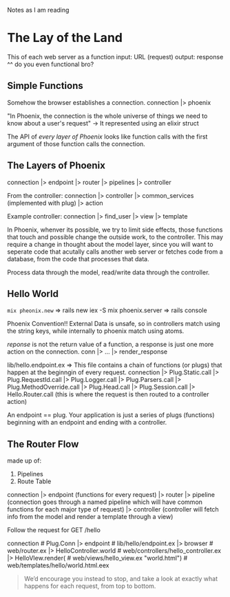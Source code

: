 Notes as I am reading

The Lay of the Land
===================

This of each web server as a function
  input: URL (request)
  output: response
^^ do you even functional bro?

Simple Functions
----------------

Somehow the browser establishes a connection.
connection |> phoenix

"In Phoenix, the connection is the whole universe of things we need to know about a user's request"
  -> It represented using an elixir struct


The API of _every layer of Phoenix_ looks like function calls with the first argument of those function calls the connection.

The Layers of Phoenix
---------------------

connection
|> endpoint
|> router
|> pipelines
|> controller

From the controller:
  connection
  |> controller
  |> common_services (implemented with plug)
  |> action

  Example controller:
  connection
  |> find_user
  |> view
  |> template

In Phoenix, whenver its possible, we try to limit side effects, those functions that touch and possible change the outside work, to the controller. This may require a change in thought about the model layer, since you will want to seperate code that acutally calls another web server or fetches code from a database, from the code that processes that data.

Process data through the model, read/write data through the controller.


Hello World
-----------

`mix pheonix.new` => rails new
iex -S mix phoenix.server => rails console

Phoenix Convention!!
  External Data is unsafe, so in controllers match using the string keys, while internally to phoenix match using atoms.

_reponse_ is not the return value of a function, a response is just one more action on the connection.
conn |> ... |> render_response
  
lib/hello.endpoint.ex => This file contains a chain of functions (or plugs) that happen at the beginngin of every request.
  connection
  |> Plug.Static.call
  |> Plug.RequestId.call
  |> Plug.Logger.call
  |> Plug.Parsers.call
  |> Plug.MethodOverride.call
  |> Plug.Head.call
  |> Plug.Session.call
  |> Hello.Router.call (this is where the request is then routed to a controller action)

An endpoint == plug.
Your application is just a series of plugs (functions) beginning with an endpoint and ending with a controller.

The Router Flow
---------------

made up of:
  1. Pipelines
  2. Route Table

connection
|> endpoint (functions for every request)
|> router 
|> pipeline (connection goes through a named pipeline which will have common functions for each major type of request)
|> controller (controller will fetch info from the model and render a template through a view)

Follow the request for GET /hello

connection               # Plug.Conn
|> endpoint              # lib/hello/endpoint.ex
|> browser               # web/router.ex
|> HelloController.world # web/controllers/hello_controller.ex
|> HelloVIew.render(     # web/views/hello_view.ex
    "world.html")        #  web/templates/hello/world.html.eex

> We’d encourage you instead to stop, and take a look at exactly what happens for each request, from top to bottom.

